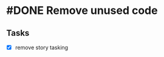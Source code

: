 # #DONE Remove unused code

## Tasks

- [x] remove story tasking

<!-- 
#important
#1.46.0
order:0
completed:2024-11-04T21:00:02-05:00
archived:true
archivedAt:2024-11-04T21:00:02-05:00
originalPath:backlog/devex/remove-unused-code.md
originalLine:1
-->


